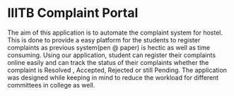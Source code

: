 # IIITB Complaint Portal
The aim of this application is to automate the complaint system for hostel. This is done to provide a easy platform for the students to register complaints as previous system(pen @ paper) is hectic as well as time consuming. 
Using our application, student can register their complaints online easily and can track the status of their complaints whether the complaint is Resolved , Accepted, Rejected or still Pending. The application was designed while keeping in mind to reduce the workload for different committees in college as well. 

